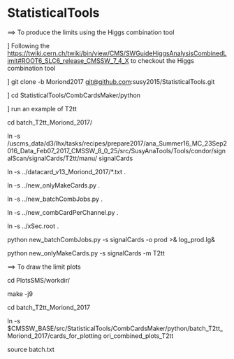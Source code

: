 # StatisticalTools
==> To produce the limits using the Higgs combination tool

] Following the https://twiki.cern.ch/twiki/bin/view/CMS/SWGuideHiggsAnalysisCombinedLimit#ROOT6_SLC6_release_CMSSW_7_4_X to checkout the Higgs combination tool

] git clone -b Moriond2017 git@github.com:susy2015/StatisticalTools.git

] cd StatisticalTools/CombCardsMaker/python

] run an example of T2tt

  cd batch_T2tt_Moriond_2017/

  ln -s /uscms_data/d3/lhx/tasks/recipes/prepare2017/ana_Summer16_MC_23Sep2016_Data_Feb07_2017_CMSSW_8_0_25/src/SusyAnaTools/Tools/condor/signalScan/signalCards/T2tt/manu/ signalCards
  
  ln -s ../datacard_v13_Moriond_2017/*.txt .

  ln -s ../new_onlyMakeCards.py .

  ln -s ../new_batchCombJobs.py .
 
  ln -s ../new_combCardPerChannel.py .
 
  ln -s ../xSec.root .
  
  python new_batchCombJobs.py -s signalCards -o prod >& log_prod.lg&

  python new_onlyMakeCards.py -s signalCards -m T2tt

==> To draw the limit plots 

cd PlotsSMS/workdir/

make -j9

cd batch_T2tt_Moriond_2017

ln -s $CMSSW_BASE/src/StatisticalTools/CombCardsMaker/python/batch_T2tt_Moriond_2017/cards_for_plotting ori_combined_plots_T2tt

source batch.txt
